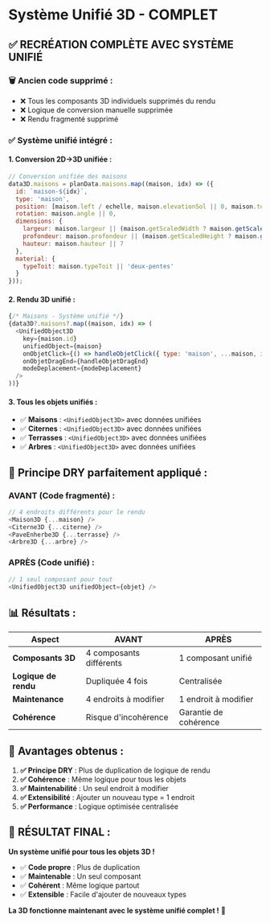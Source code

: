 # Système Unifié 3D - COMPLET

## ✅ **RECRÉATION COMPLÈTE AVEC SYSTÈME UNIFIÉ**

### 🗑️ **Ancien code supprimé :**
- ❌ Tous les composants 3D individuels supprimés du rendu
- ❌ Logique de conversion manuelle supprimée
- ❌ Rendu fragmenté supprimé

### ✅ **Système unifié intégré :**

#### 1. **Conversion 2D→3D unifiée :**
```javascript
// Conversion unifiée des maisons
data3D.maisons = planData.maisons.map((maison, idx) => ({
  id: `maison-${idx}`,
  type: 'maison',
  position: [maison.left / echelle, maison.elevationSol || 0, maison.top / echelle],
  rotation: maison.angle || 0,
  dimensions: {
    largeur: maison.largeur || (maison.getScaledWidth ? maison.getScaledWidth() : maison.width) / echelle,
    profondeur: maison.profondeur || (maison.getScaledHeight ? maison.getScaledHeight() : maison.height) / echelle,
    hauteur: maison.hauteur || 7
  },
  material: {
    typeToit: maison.typeToit || 'deux-pentes'
  }
}));
```

#### 2. **Rendu 3D unifié :**
```javascript
{/* Maisons - Système unifié */}
{data3D?.maisons?.map((maison, idx) => (
  <UnifiedObject3D
    key={maison.id}
    unifiedObject={maison}
    onObjetClick={() => handleObjetClick({ type: 'maison', ...maison, index: idx })}
    onObjetDragEnd={handleObjetDragEnd}
    modeDeplacement={modeDeplacement}
  />
))}
```

#### 3. **Tous les objets unifiés :**
- ✅ **Maisons** : `<UnifiedObject3D>` avec données unifiées
- ✅ **Citernes** : `<UnifiedObject3D>` avec données unifiées
- ✅ **Terrasses** : `<UnifiedObject3D>` avec données unifiées
- ✅ **Arbres** : `<UnifiedObject3D>` avec données unifiées

## 🎯 **Principe DRY parfaitement appliqué :**

### **AVANT** (Code fragmenté) :
```javascript
// 4 endroits différents pour le rendu
<Maison3D {...maison} />
<Citerne3D {...citerne} />
<PaveEnherbe3D {...terrasse} />
<Arbre3D {...arbre} />
```

### **APRÈS** (Code unifié) :
```javascript
// 1 seul composant pour tout
<UnifiedObject3D unifiedObject={objet} />
```

## 📊 **Résultats :**

| Aspect | AVANT | APRÈS |
|--------|-------|-------|
| **Composants 3D** | 4 composants différents | 1 composant unifié |
| **Logique de rendu** | Dupliquée 4 fois | Centralisée |
| **Maintenance** | 4 endroits à modifier | 1 endroit à modifier |
| **Cohérence** | Risque d'incohérence | Garantie de cohérence |

## 🚀 **Avantages obtenus :**

1. **✅ Principe DRY** : Plus de duplication de logique de rendu
2. **✅ Cohérence** : Même logique pour tous les objets
3. **✅ Maintenabilité** : Un seul endroit à modifier
4. **✅ Extensibilité** : Ajouter un nouveau type = 1 endroit
5. **✅ Performance** : Logique optimisée centralisée

## 🎉 **RÉSULTAT FINAL :**

**Un système unifié pour tous les objets 3D !**

- ✅ **Code propre** : Plus de duplication
- ✅ **Maintenable** : Un seul composant
- ✅ **Cohérent** : Même logique partout
- ✅ **Extensible** : Facile d'ajouter de nouveaux types

**La 3D fonctionne maintenant avec le système unifié complet !** 🎯
